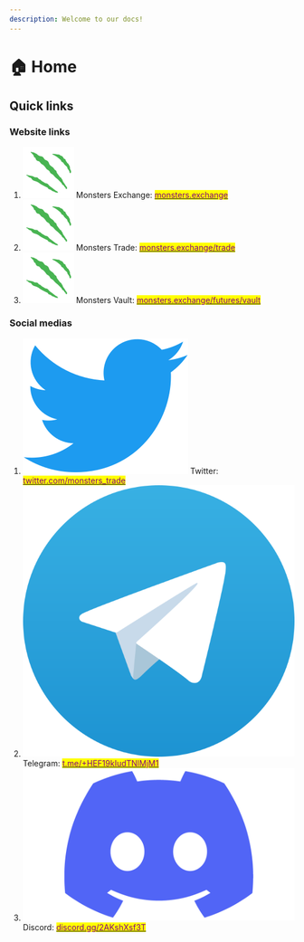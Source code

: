 ```yaml
---
description: Welcome to our docs!
---
```


# 🏠 Home

## Quick links

### Website links

1. &#x20;<img src=".gitbook/assets/image.png" alt="" data-size="line"> Monsters Exchange: [<mark style="color:purple;">monsters.exchange</mark>](https://monsters.exchange/)
2. &#x20;<img src=".gitbook/assets/image.png" alt="" data-size="line"> Monsters Trade: [<mark style="color:purple;">monsters.exchange/trade</mark>](https://monsters.exchange/trade)
3. &#x20;<img src=".gitbook/assets/image.png" alt="" data-size="line"> Monsters Vault: [<mark style="color:purple;">monsters.exchange/futures/vault</mark>](https://monsters.exchange/futures/vault)

### Social medias

1. &#x20; <img src=".gitbook/assets/image (1).png" alt="" data-size="line"> Twitter: [<mark style="color:purple;">twitter.com/monsters\_trade</mark>](https://twitter.com/monsters\_trade)
2. &#x20; <img src=".gitbook/assets/image (4).png" alt="" data-size="line">  Telegram: [<mark style="color:purple;">t.me/+HEF19kIudTNlMjM1</mark>](https://t.me/+HEF19kIudTNlMjM1)
3. <img src=".gitbook/assets/image (2).png" alt="" data-size="line">Discord: [<mark style="color:purple;">discord.gg/2AKshXsf3T</mark>](https://discord.com/invite/2AKshXsf3T)

